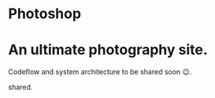 # Photoshop
# An ultimate photography site.

Codeflow and system architecture to be shared soon 😉.


shared.
